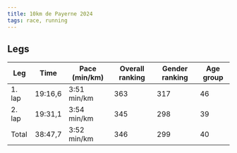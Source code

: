 ```yaml
---
title: 10km de Payerne 2024
tags: race, running
---
```


Legs
----

| Leg    | Time    | Pace (min/km) | Overall ranking | Gender ranking | Age group |
| ------ | ------- | ------------- | --------------- | -------------- | --------- |
| 1. lap | 19:16,6 | 3:51 min/km   | 363             | 317            | 46        |
| 2. lap | 19:31,1 | 3:54 min/km   | 345             | 298            | 39        |
| Total  | 38:47,7 | 3:52 min/km   | 346             | 299            | 40        |
